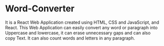 # Word-Converter
It is a React Web Application created using HTML, CSS and JavaScript, and React. This Web Application can easily convert any word or paragraph into Uppercase and lowercase, it can erase unnecessary gaps and can also copy Text. It can also count words and letters in any paragraph.
